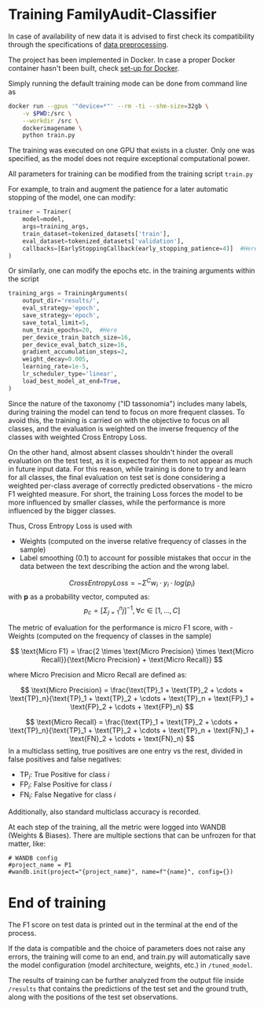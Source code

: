 # Training FamilyAudit-Classifier

In case of availability of new data it is advised to first check its compatibility through the specifications of [data preprocessing](https://github.com/FluveFV/faudit-classifier/blob/main/docs/howto/process.md).

The project has been implemented in Docker. In case a proper Docker container hasn't been built, check [set-up for Docker](https://github.com/FluveFV/faudit-classifier/blob/main/docs/howto/docker.md).

Simply running the default training mode can be done from command line as

``` bash
docker run --gpus '"device=*"' --rm -ti --shm-size=32gb \
    -v $PWD:/src \
    --workdir /src \
    dockerimagename \
    python train.py
```

The training was executed on one GPU that exists in a cluster. Only one was specified, as the model does not require exceptional computational power.

All parameters for training can be modified from the training script `train.py`

For example, to train and augment the patience for a later automatic stopping of the model, one can modify:

``` python
trainer = Trainer(
    model=model,
    args=training_args,
    train_dataset=tokenized_datasets['train'],
    eval_dataset=tokenized_datasets['validation'],
    callbacks=[EarlyStoppingCallback(early_stopping_patience=4)]  #Here
)
```

Or similarly, one can modify the epochs etc. in the training arguments within the script

``` python
training_args = TrainingArguments(
    output_dir='results/',
    eval_strategy='epoch',
    save_strategy='epoch',
    save_total_limit=5,
    num_train_epochs=20,  #Here
    per_device_train_batch_size=16,
    per_device_eval_batch_size=16,
    gradient_accumulation_steps=2,
    weight_decay=0.005,
    learning_rate=1e-5,
    lr_scheduler_type='linear',
    load_best_model_at_end=True,
)
```

Since the nature of the taxonomy ("ID tassonomia") includes many labels, during training the model can tend to focus on more frequent classes. To avoid this, the training is carried on with the objective to focus on all classes, and the evaluation is weighted on the inverse frequency of the classes with weighted Cross Entropy Loss.

On the other hand, almost absent classes shouldn't hinder the overall evaluation on the test test, as it is expected for them to not appear as much in future input data. For this reason, while training is done to try and learn for all classes, the final evaluation on test set is done considering a weighted per-class average of correctly predicted observations - the micro F1 weighted measure. For short, the training Loss forces the model to be more influenced by smaller classes, while the performance is more influenced by the bigger classes.

Thus, Cross Entropy Loss is used with

-   Weights (computed on the inverse relative frequency of classes in the sample)
-   Label smoothing (0.1) to account for possible mistakes that occur in the data between the text describing the action and the wrong label.

$$
CrossEntropyLoss=−{\Sigma}^{C}​w_i​⋅y_i​⋅log(p_i​)
$$ with **p** as a probability vector, computed as: $$
p_c= \left[\Sigma_{j=1}^{n}j\right]^{-1} , {\forall} {c} \in [1, ..., C]
$$

The metric of evaluation for the performance is micro F1 score, with - Weights (computed on the frequency of classes in the sample)

$$
\text{Micro F1} = \frac{2 \times \text{Micro Precision} \times \text{Micro Recall}}{\text{Micro Precision} + \text{Micro Recall}}
$$

where Micro Precision and Micro Recall are defined as:

$$
\text{Micro Precision} = \frac{\text{TP}_1 + \text{TP}_2 + \cdots + \text{TP}_n}{\text{TP}_1 + \text{TP}_2 + \cdots + \text{TP}_n + \text{FP}_1 + \text{FP}_2 + \cdots + \text{FP}_n}
$$

$$
\text{Micro Recall} = \frac{\text{TP}_1 + \text{TP}_2 + \cdots + \text{TP}_n}{\text{TP}_1 + \text{TP}_2 + \cdots + \text{TP}_n + \text{FN}_1 + \text{FN}_2 + \cdots + \text{FN}_n}
$$ In a multiclass setting, true positives are one entry vs the rest, divided in false positives and false negatives:

-   $\text{TP}_i$: True Positive for class $i$
-   $\text{FP}_i$: False Positive for class $i$
-   $\text{FN}_i$: False Negative for class $i$

Additionally, also standard multiclass accuracy is recorded.

At each step of the training, all the metric were logged into WANDB (Weights & Biases). There are multiple sections that can be unfrozen for that matter, like:

```         
# WANDB config
#project_name = P1
#wandb.init(project="{project_name}", name=f"{name}", config={})
```

# End of training

The F1 score on test data is printed out in the terminal at the end of the process.

If the data is compatible and the choice of parameters does not raise any errors, the training will come to an end, and train.py will automatically save the model configuration (model architecture, weights, etc.) in `/tuned_model`.

The results of training can be further analyzed from the output file inside `/results` that contains the predictions of the test set and the ground truth, along with the positions of the test set observations.
